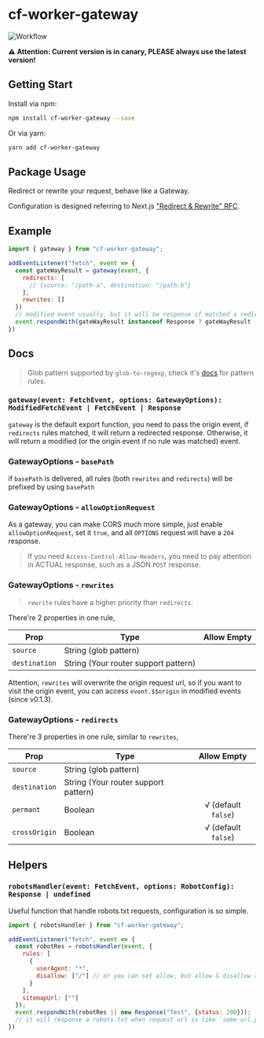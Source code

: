 # cf-worker-gateway

![Workflow](https://github.com/SparklingFun/cf-worker-gateway/workflows/Publish/badge.svg)

__:warning: Attention: Current version is in canary, PLEASE always use the latest version!__

## Getting Start

Install via npm:

```bash
npm install cf-worker-gateway --save
```

Or via yarn:

```bash
yarn add cf-worker-gateway
```

## Package Usage

Redirect or rewrite your request, behave like a Gateway.

Configuration is designed referring to Next.js ["Redirect & Rewrite" RFC](https://github.com/vercel/next.js/discussions/9081).

## Example

```javascript
import { gateway } from "cf-worker-gateway";

addEventListener("fetch", event => {
  const gateWayResult = gateway(event, {
    redirects: [
      // {source: "/path-a", destination: "/path-b"}
    ],
    rewrites: []
  })
  // modified event usually, but it will be response if matched a redirect rule.
  event.respondWith(gateWayResult instanceof Response ? gateWayResult : handleRequest(gateWayResult.request));
})
```

## Docs

> Glob pattern supported by `glob-to-regexp`, check it's [docs](https://github.com/fitzgen/glob-to-regexp#readme) for pattern rules.

### `gateway(event: FetchEvent, options: GatewayOptions): ModifiedFetchEvent | FetchEvent | Response`

`gateway` is the default export function, you need to pass the origin event, if `redirects` rules matched, it will return a redirected response. Otherwise, it will return a modified (or the origin event if no rule was matched) event.

### GatewayOptions - `basePath`

if `basePath` is delivered, all rules (both `rewrites` and `redirects`) will be prefixed by using `basePath`

### GatewayOptions - `allowOptionRequest`

As a gateway, you can make CORS much more simple, just enable `allowOptionRequest`, set it `true`, and all `OPTIONS` request will have a `204` response.

> If you need `Access-Control-Allow-Headers`, you need to pay attention in ACTUAL response, such as a JSON `POST` response.

### GatewayOptions - `rewrites`

> `rewrite` rules have a higher priority than `redirects`.

There're 2 properties in one rule,

| Prop          | Type                                 | Allow Empty |
|---------------|--------------------------------------|:-----------:|
| `source`      | String (glob pattern)                |             |
| `destination` | String (Your router support pattern) |             |

Attention, `rewrites` will overwrite the origin request url, so if you want to visit the origin event, you can access `event.$$origin` in modified events (since v0.1.3).

### GatewayOptions - `redirects`

There're 3 properties in one rule, similar to `rewrites`,

| Prop          | Type                                 | Allow Empty |
|---------------|--------------------------------------|:-----------:|
| `source`      | String (glob pattern)                |             |
| `destination` | String (Your router support pattern) |             |
| `permant`     | Boolean                              |  √ (default `false`)  |
| `crossOrigin` | Boolean                              |  √ (default `false`)  |

## Helpers

### `robotsHandler(event: FetchEvent, options: RobotConfig): Response | undefined`

Useful function that handle robots.txt requests, configuration is so simple.

```javascript
import { robotsHandler } from "cf-worker-gateway";

addEventListener("fetch", event => {
  const robotRes = robotsHandler(event, {
    rules: [
      {
        userAgent: "*",
        disallow: ["/"] // or you can set allow, but allow & disallow are not compatible, allows comes first.
      }
    ],
    sitemapUrl: [""]
  });
  event.respondWith(robotRes || new Response("Test", {status: 200}));
  // it will response a robots.txt when request url is like `some-url.path.com/robots.txt`
})
```